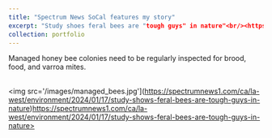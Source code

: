```yaml
---
title: "Spectrum News SoCal features my story"
excerpt: "Study shoes feral bees are "tough guys" in nature"<br/><https://spectrumnews1.com/ca/la-west/environment/2024/01/17/study-shows-feral-bees-are-tough-guys-in-nature>"
collection: portfolio
---
```


Managed honey bee colonies need to be regularly inspected for brood, food, and varroa mites.

<br/><img src='/images/managed_bees.jpg'](https://spectrumnews1.com/ca/la-west/environment/2024/01/17/study-shows-feral-bees-are-tough-guys-in-nature)https://spectrumnews1.com/ca/la-west/environment/2024/01/17/study-shows-feral-bees-are-tough-guys-in-nature>
